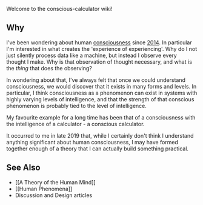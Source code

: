 Welcome to the conscious-calculator wiki!

## Why
I've been wondering about human [consciousness](What-is-Consciousness) since [2014](https://hometechnician.wordpress.com/2014/07/18/my-theory-on-consciousness/). In particular I'm interested in what creates the 'experience of experiencing'. Why do I not just silently process data like a machine, but instead I observe every thought I make. Why is that observation of thought necessary, and what is the _thing_ that does the observing?

In wondering about that, I've always felt that once we could understand consciousness, we would discover that it exists in many forms and levels. In particular, I think consciousness as a phenomenon can exist in systems with highly varying levels of intelligence, and that the strength of that conscious phenomenon is probably tied to the level of intelligence.

My favourite example for a long time has been that of a consciousness with the intelligence of a calculator - a conscious calculator.

It occurred to me in late 2019 that, while I certainly don't think I understand anything significant about human consciousness, I may have formed together enough of a theory that I can actually build something practical.

## See Also
* [[A Theory of the Human Mind]]
* [[Human Phenomena]]
* Discussion and Design articles